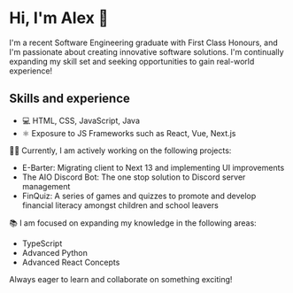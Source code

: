 # Hi, I'm Alex 👋
I'm a recent Software Engineering graduate with First Class Honours, and I'm passionate about creating innovative software solutions. I'm continually expanding my skill set and seeking opportunities to gain real-world experience!

## Skills and experience
* 💻 HTML, CSS, JavaScript, Java
* ⚛️ Exposure to JS Frameworks such as React, Vue, Next.js

👨‍💻 Currently, I am actively working on the following projects:

* E-Barter: Migrating client to Next 13 and implementing UI improvements
* The AIO Discord Bot: The one stop solution to Discord server management
* FinQuiz: A series of games and quizzes to promote and develop financial literacy amongst children and school leavers

📚 I am focused on expanding my knowledge in the following areas:

* TypeScript
* Advanced Python
* Advanced React Concepts

Always eager to learn and collaborate on something exciting!
